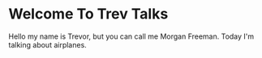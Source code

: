 # Welcome To Trev Talks

Hello my name is Trevor, but you can call me Morgan Freeman. Today I'm talking about airplanes.
